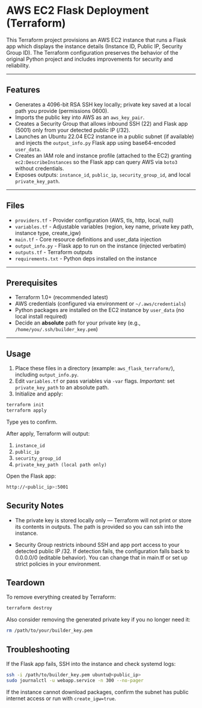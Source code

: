 # AWS EC2 Flask Deployment (Terraform)

This Terraform project provisions an AWS EC2 instance that runs a Flask app which displays the instance details (Instance ID, Public IP, Security Group ID). The Terraform configuration preserves the behavior of the original Python project and includes improvements for security and reliability.

---

## Features

- Generates a 4096-bit RSA SSH key locally; private key saved at a local path you provide (permissions 0600).
- Imports the public key into AWS as an `aws_key_pair`.
- Creates a Security Group that allows inbound SSH (22) and Flask app (5001) only from your detected public IP (/32).
- Launches an Ubuntu 22.04 EC2 instance in a public subnet (if available) and injects the `output_info.py` Flask app using base64-encoded `user_data`.
- Creates an IAM role and instance profile (attached to the EC2) granting `ec2:DescribeInstances` so the Flask app can query AWS via `boto3` without credentials.
- Exposes outputs: `instance_id`, `public_ip`, `security_group_id`, and local `private_key_path`.

---

## Files

- `providers.tf`       - Provider configuration (AWS, tls, http, local, null)
- `variables.tf`       - Adjustable variables (region, key name, private key path, instance type, create_igw)
- `main.tf`            - Core resource definitions and user_data injection
- `output_info.py`     - Flask app to run on the instance (injected verbatim)
- `outputs.tf`         - Terraform outputs
- `requirements.txt`   - Python deps installed on the instance

---

## Prerequisites

- Terraform 1.0+ (recommended latest)
- AWS credentials (configured via environment or `~/.aws/credentials`)
- Python packages are installed on the EC2 instance by `user_data` (no local install required)
- Decide an **absolute** path for your private key (e.g., `/home/you/.ssh/builder_key.pem`)

---

## Usage

1. Place these files in a directory (example: `aws_flask_terraform/`), including `output_info.py`.
2. Edit `variables.tf` or pass variables via `-var` flags. *Important:* set `private_key_path` to an absolute path.
3. Initialize and apply:

```bash
terraform init
terraform apply
``` 
Type yes to confirm.

After apply, Terraform will output:

1. `instance_id`
2. `public_ip`
3. `security_group_id`
4. `private_key_path (local path only)`

Open the Flask app: 

```bash
http://<public_ip>:5001
``` 
## Security Notes

- The private key is stored locally only — Terraform will not print or store its contents in outputs. The path is provided so you can ssh into the instance.

- Security Group restricts inbound SSH and app port access to your detected public IP /32. If detection fails, the configuration falls back to 0.0.0.0/0 (editable behavior). You can change that in main.tf or set up strict policies in your environment.

## Teardown

To remove everything created by Terraform:

``` bash
terraform destroy
```

Also consider removing the generated private key if you no longer need it:

``` bash
rm /path/to/your/builder_key.pem
```

## Troubleshooting

If the Flask app fails, SSH into the instance and check systemd logs:

```bash
ssh -i /path/to/builder_key.pem ubuntu@<public_ip>
sudo journalctl -u webapp.service -n 300 --no-pager
```

If the instance cannot download packages, confirm the subnet has public internet access or run with `create_igw=true`.